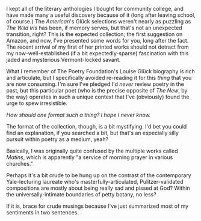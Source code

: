 I kept all of the literary anthologies I bought for community college, and have made many a useful discovery because of it (long after leaving school, of course.) The *American*'s Glück selections weren't nearly as puzzling as *The Wild Iris* has been, if memory serves, but that's not an unexpected transition, right? This is the expected collection; the first suggestion on Amazon, and now, I've presented some words for you, long after the fact. The recent arrival of my first of her printed works should not detract from my now-well-established (if a bit expectedly-sparse) fascination with this jaded and mysterious Vermont-locked savant.

What I remember of The Poetry Foundation's Louise Glück biography is rich and articulate, but I specifically avoided re-reading it for this *thing* that you are now consuming. I'm sure I've pledged I'd *never* review poetry in the past, but this particular poet (who is the precise opposite of *The New*, by the way) operates in such a unique context that I've (obviously) found the urge to spew irresistible.

*How should one format such a thing? I hope I never know.*

The format of the collection, though, is a bit mystifying. I'd bet you could find an explanation, if you searched a bit, but that's an especially silly pursuit within poetry as a medium, yeah?

Basically, I was originally quite confused by the multiple works called *Matins*, which is apparently "a service of morning prayer in various churches."

Perhaps it's a bit crude to be hung up on the contrast of the contemporary Yale-lecturing laureate who's masterfully-articulated, Pulitzer-validated compositions are mostly about being really sad and pissed at God? Within the universally-intimate boundaries of petty botany, no less?

If it is, brace for crude musings because I've just summarized most of my sentiments in two sentences.